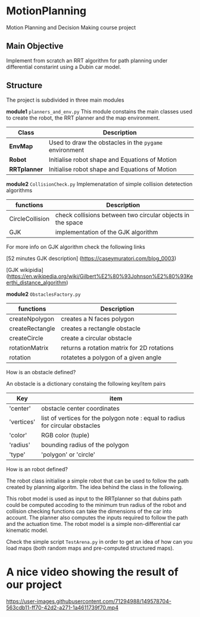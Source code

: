 # MotionPlanning
Motion Planning and Decision Making course project

## Main Objective
Implement from scratch an RRT algorithm for path planning under differential constarint using a Dubin car model.

## Structure
The project is subdivided in three main modules 

 **module1** ``planners_and_env.py``
 This module constains the main classes used to create the robot, the RRT planner and the map environment. 

| Class  | Description                                              |
|--------|----------------------------------------------------------|
| **EnvMap** | Used to draw the obstacles in the ``pygame`` environment |
| **Robot**  | Initialise robot shape and Equations of Motion           |
| **RRTplanner**  | Initialise robot shape and Equations of Motion           |


 **module2** ``CollisionCheck.py``
 Implemenatation of simple collision detetection algorithms 
 
| functions       | Description                                                |
|-----------------|------------------------------------------------------------|
| CircleCollision | check collisions between two circular objects in the space |
| GJK             | implementation of the GJK algorithm                        |

For more info on GJK algorithm check the following links

[52 minutes GJK description] (https://caseymuratori.com/blog_0003)

[GJK wikipidia] (https://en.wikipedia.org/wiki/Gilbert%E2%80%93Johnson%E2%80%93Keerthi_distance_algorithm)

**module2** ``ObstaclesFactory.py``


| functions       | Description                                |
|-----------------|--------------------------------------------|
| createNpolygon  | creates a N faces polygon                  |
| createRectangle | creates a rectangle obstacle               |
| createCircle    | create a circular obstacle                 |
| rotationMatrix  | returns a rotation matrix for 2D rotations |
| rotation        | rotatetes a polygon of a given angle       |


How is an obstacle defined?

An obstacle is a dictionary constaing the following key/item pairs


| Key        | item                                                                            |
|------------|---------------------------------------------------------------------------------|
| 'center'   | obstacle center coordinates                                                     |
| 'vertices' | list of vertices for the polygon  note : equal to radius for circular obstacles |
| 'color'    | RGB color        (tuple)                                                               |
| 'radius'   | bounding radius of the polygon                                                  |
| 'type'     | 'polygon' or 'circle'                                                           |


How is an robot defined?

The robot class initialise a simple robot that can be used to follow the path created by planning algoritm. The idea behind the class in the following.

This robot model is used as input to the RRTplanner so that dubins path could be computed accoding to the minimum trun radius of the robot and collision checking functions can take the dimensions of the car into account. The planner also computes the inputs required to follow the path and the actuation time. The robot model is a simple non-differential car kinematic model.


Check the simple script ``TestArena.py`` in order to get an idea of how can you load maps (both random maps and pre-computed structured maps).

# A nice video showing the result of our project


https://user-images.githubusercontent.com/71294988/149578704-563cdb11-ff70-42d2-a271-1a4611739f70.mp4


